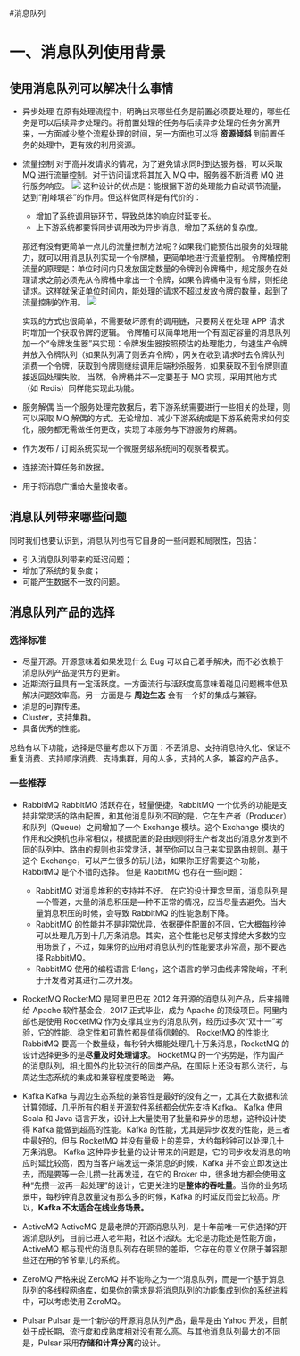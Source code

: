 #消息队列

# 一、消息队列使用背景

## 使用消息队列可以解决什么事情

- 异步处理
	在原有处理流程中，明确出来哪些任务是前置必须要处理的，哪些任务是可以后续异步处理的。将前置处理的任务与后续异步处理的任务分离开来，一方面减少整个流程处理的时间，另一方面也可以将 **资源倾斜** 到前置任务的处理中，更有效的利用资源。
- 流量控制
	对于高并发请求的情况，为了避免请求同时到达服务器，可以采取 MQ 进行流量控制。对于访问请求将其加入 MQ 中，服务器不断消费 MQ 进行服务响应。
	![](https://varg-my-images.oss-cn-beijing.aliyuncs.com/img/20211121180200.png)
	这种设计的优点是：能根据下游的处理能力自动调节流量，达到“削峰填谷”的作用。但这样做同样是有代价的：
	-  增加了系统调用链环节，导致总体的响应时延变长。
	- 上下游系统都要将同步调用改为异步消息，增加了系统的复杂度。

	那还有没有更简单一点儿的流量控制方法呢？如果我们能预估出服务的处理能力，就可以用消息队列实现一个令牌桶，更简单地进行流量控制。
	令牌桶控制流量的原理是：单位时间内只发放固定数量的令牌到令牌桶中，规定服务在处理请求之前必须先从令牌桶中拿出一个令牌，如果令牌桶中没有令牌，则拒绝请求。这样就保证单位时间内，能处理的请求不超过发放令牌的数量，起到了流量控制的作用。
	![](https://varg-my-images.oss-cn-beijing.aliyuncs.com/img/20211121180110.png)
	
	实现的方式也很简单，不需要破坏原有的调用链，只要网关在处理 APP 请求时增加一个获取令牌的逻辑。
	令牌桶可以简单地用一个有固定容量的消息队列加一个“令牌发生器”来实现：令牌发生器按照预估的处理能力，匀速生产令牌并放入令牌队列（如果队列满了则丢弃令牌），网关在收到请求时去令牌队列消费一个令牌，获取到令牌则继续调用后端秒杀服务，如果获取不到令牌则直接返回处理失败。
	当然，令牌桶并不一定要基于 MQ 实现，采用其他方式（如 Redis）同样能实现此功能。
	
- 服务解偶
	当一个服务处理完数据后，若下游系统需要进行一些相关的处理，则可以采取 MQ 解偶的方式。无论增加、减少下游系统或是下游系统需求如何变化，服务都无需做任何更改，实现了本服务与下游服务的解耦。
-   作为发布 / 订阅系统实现一个微服务级系统间的观察者模式。
-   连接流计算任务和数据。
-   用于将消息广播给大量接收者。

## 消息队列带来哪些问题

同时我们也要认识到，消息队列也有它自身的一些问题和局限性，包括：

-   引入消息队列带来的延迟问题；
-   增加了系统的复杂度；
-   可能产生数据不一致的问题。

## 消息队列产品的选择

### 选择标准

- 尽量开源。开源意味着如果发现什么 Bug 可以自己着手解决，而不必依赖于消息队列产品提供方的更新。
- 近期流行且具有一定活跃度。一方面流行与活跃度高意味着碰见问题概率低及解决问题效率高。另一方面是与 **周边生态** 会有一个好的集成与兼容。
- 消息的可靠传递。
- Cluster，支持集群。
- 具备优秀的性能。

总结有以下功能，选择是尽量考虑以下方面：不丢消息、支持消息持久化、保证不重复消费、支持顺序消费、支持集群，用的人多，支持的人多，兼容的产品多。

### 一些推荐

- RabbitMQ
	RabbitMQ 活跃存在，轻量便捷。RabbitMQ 一个优秀的功能是支持非常灵活的路由配置，和其他消息队列不同的是，它在生产者（Producer）和队列（Queue）之间增加了一个 Exchange 模块。这个 Exchange 模块的作用和交换机也非常相似，根据配置的路由规则将生产者发出的消息分发到不同的队列中。路由的规则也非常灵活，甚至你可以自己来实现路由规则。基于这个 Exchange，可以产生很多的玩儿法，如果你正好需要这个功能，RabbitMQ 是个不错的选择。
	但是 RabbitMQ 也存在一些问题：
	- RabbitMQ 对消息堆积的支持并不好。
	在它的设计理念里面，消息队列是一个管道，大量的消息积压是一种不正常的情况，应当尽量去避免。当大量消息积压的时候，会导致 RabbitMQ 的性能急剧下降。
	- RabbitMQ 的性能并不是非常优异，依据硬件配置的不同，它大概每秒钟可以处理几万到十几万条消息。其实，这个性能也足够支撑绝大多数的应用场景了，不过，如果你的应用对消息队列的性能要求非常高，那不要选择 RabbitMQ。
	- RabbitMQ 使用的编程语言 Erlang，这个语言的学习曲线非常陡峭，不利于开发者对其进行二次开发。
	
- RocketMQ
	RocketMQ 是阿里巴巴在 2012 年开源的消息队列产品，后来捐赠给 Apache 软件基金会，2017 正式毕业，成为 Apache 的顶级项目。阿里内部也是使用 RocketMQ 作为支撑其业务的消息队列，经历过多次“双十一”考验，它的性能、稳定性和可靠性都是值得信赖的。
	RocketMQ 的性能比 RabbitMQ 要高一个数量级，每秒钟大概能处理几十万条消息，RocketMQ 的设计选择更多的是**尽量及时处理请求**。
	RocketMQ 的一个劣势是，作为国产的消息队列，相比国外的比较流行的同类产品，在国际上还没有那么流行，与周边生态系统的集成和兼容程度要略逊一筹。
	
- Kafka
	Kafka 与周边生态系统的兼容性是最好的没有之一，尤其在大数据和流计算领域，几乎所有的相关开源软件系统都会优先支持 Kafka。
	Kafka 使用 Scala 和 Java 语言开发，设计上大量使用了批量和异步的思想，这种设计使得 Kafka 能做到超高的性能。Kafka 的性能，尤其是异步收发的性能，是三者中最好的，但与 RocketMQ 并没有量级上的差异，大约每秒钟可以处理几十万条消息。
	Kafka 这种异步批量的设计带来的问题是，它的同步收发消息的响应时延比较高，因为当客户端发送一条消息的时候，Kafka 并不会立即发送出去，而是要等一会儿攒一批再发送，在它的 Broker 中，很多地方都会使用这种“先攒一波再一起处理”的设计，它更关注的是**整体的吞吐量**。当你的业务场景中，每秒钟消息数量没有那么多的时候，Kafka 的时延反而会比较高。所以，**Kafka 不太适合在线业务场景。**
	
- ActiveMQ
	ActiveMQ 是最老牌的开源消息队列，是十年前唯一可供选择的开源消息队列，目前已进入老年期，社区不活跃。无论是功能还是性能方面，ActiveMQ 都与现代的消息队列存在明显的差距，它存在的意义仅限于兼容那些还在用的爷爷辈儿的系统。

- ZeroMQ
	严格来说 ZeroMQ 并不能称之为一个消息队列，而是一个基于消息队列的多线程网络库，如果你的需求是将消息队列的功能集成到你的系统进程中，可以考虑使用 ZeroMQ。

- Pulsar
	Pulsar 是一个新兴的开源消息队列产品，最早是由 Yahoo 开发，目前处于成长期，流行度和成熟度相对没有那么高。与其他消息队列最大的不同是，Pulsar 采用**存储和计算分离**的设计。
